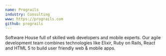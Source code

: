 ```yaml
---
name: Prograils
industry: Consulting
www: https://prograils.com
github: prograils
---
```

Software House full of skilled web developers and mobile experts. Our agile development team combines technologies like Elixir, Ruby on Rails, React and HTML 5 to build user friendly web & mobile apps.
